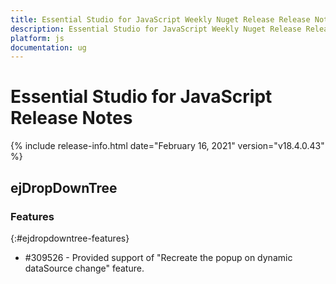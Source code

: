 ```yaml
---
title: Essential Studio for JavaScript Weekly Nuget Release Release Notes  
description: Essential Studio for JavaScript Weekly Nuget Release Release Notes  
platform: js
documentation: ug
---
```


# Essential Studio for JavaScript  Release Notes  

{% include release-info.html date="February 16, 2021"  version="v18.4.0.43" %} 




## ejDropDownTree

### Features
{:#ejdropdowntree-features}

* \#309526 - Provided support of "Recreate the popup on dynamic dataSource change" feature.

